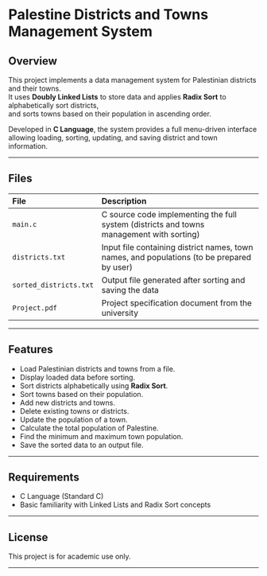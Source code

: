 
# Palestine Districts and Towns Management System 

## Overview

This project implements a data management system for Palestinian districts and their towns.  
It uses **Doubly Linked Lists** to store data and applies **Radix Sort** to alphabetically sort districts,  
and sorts towns based on their population in ascending order.

Developed in **C Language**, the system provides a full menu-driven interface allowing loading, sorting, updating, and saving district and town information.

---

## Files

| File | Description |
|:-----|:------------|
| `main.c` | C source code implementing the full system (districts and towns management with sorting) |
| `districts.txt` | Input file containing district names, town names, and populations (to be prepared by user) |
| `sorted_districts.txt` | Output file generated after sorting and saving the data |
| `Project.pdf` | Project specification document from the university |

---

## Features

- Load Palestinian districts and towns from a file.
- Display loaded data before sorting.
- Sort districts alphabetically using **Radix Sort**.
- Sort towns based on their population.
- Add new districts and towns.
- Delete existing towns or districts.
- Update the population of a town.
- Calculate the total population of Palestine.
- Find the minimum and maximum town population.
- Save the sorted data to an output file.

---

## Requirements

- C Language (Standard C)
- Basic familiarity with Linked Lists and Radix Sort concepts



---

## License

This project is for academic use only.

---
